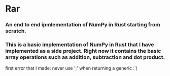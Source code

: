 # Rar
### An end to end ipmlementation of NumPy in Rust starting from scratch.

### This is a basic implementation of NumPy in Rust that I have implemented as a side project. Right now it contains the basic array operations such as addition, subtraction and dot product.


first error that I made: never use ';' when returning a generic :`)
